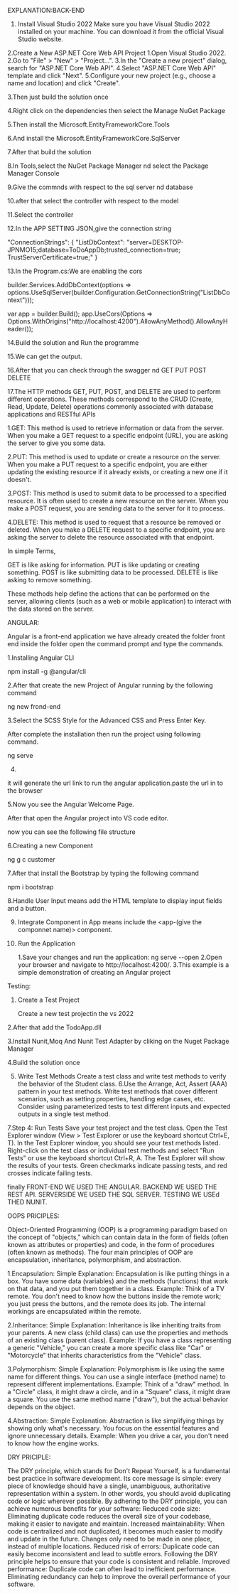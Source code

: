 EXPLANATION:BACK-END
1. Install Visual Studio 2022
Make sure you have Visual Studio 2022 installed on your machine. You can download it from the official Visual Studio website.

2.Create a New ASP.NET Core Web API Project
     1.Open Visual Studio 2022.
     2.Go to "File" > "New" > "Project...".
     3.In the "Create a new project" dialog, search for "ASP.NET Core Web API".
     4.Select "ASP.NET Core Web API" template and click "Next".
     5.Configure your new project (e.g., choose a name and location) and click "Create".

3.Then just build the solution once

4.Right click on the dependencies then select the Manage NuGet Package

5.Then install the Microsoft.EntityFrameworkCore.Tools

6.And install the  Microsoft.EntityFrameworkCore.SqlServer

7.After that build the solution

8.In Tools,select the NuGet Package Manager nd select the Package Manager Console

9.Give the commnds with respect to the sql server nd database

10.after that select the controller with respect to the model

11.Select the controller 

12.In the APP SETTING JSON,give the connection string


"ConnectionStrings": {
    "ListDbContext": "server=DESKTOP-JPNMO15;database=ToDoAppDb;trusted_connection=true; TrustServerCertificate=true;"
  }


13.In the Program.cs:We are enabling the cors


builder.Services.AddDbContext<ListDbContext>(options =>
   options.UseSqlServer(builder.Configuration.GetConnectionString("ListDbContext")));

var app = builder.Build();
app.UseCors(Options => Options.WithOrigins("http://localhost:4200").AllowAnyMethod().AllowAnyHeader());


14.Build the solution and Run the programme

15.We can get the output.

16.After that you can check through the swagger nd GET PUT POST DELETE 

17.The HTTP methods GET, PUT, POST, and DELETE are used to perform different operations. These methods correspond to the CRUD (Create, Read, Update, Delete) operations commonly associated with database applications and RESTful APIs


1.GET: This method is used to retrieve information or data from the server. When you make a GET request to a specific endpoint (URL), you are asking the server to give you some data.

2.PUT: This method is used to update or create a resource on the server. When you make a PUT request to a specific endpoint, you are either updating the existing resource if it already exists, or creating a new one if it doesn't.

3.POST: This method is used to submit data to be processed to a specified resource. It is often used to create a new resource on the server. When you make a POST request, you are sending data to the server for it to process.

4.DELETE: This method is used to request that a resource be removed or deleted. When you make a DELETE request to a specific endpoint, you are asking the server to delete the resource associated with that endpoint.

In simple Terms,
   
GET is like asking for information.
PUT is like updating or creating something.
POST is like submitting data to be processed.
DELETE is like asking to remove something.

These methods help define the actions that can be performed on the server, allowing clients (such as a web or mobile application) to interact with the data stored on the server.

ANGULAR:

 Angular is a front-end application we have already created the folder front end inside the folder open the command prompt and type the commands.

1.Installing Angular CLI

npm install -g @angular/cli

2.After that create the new Project of Angular running by the following command

ng new frond-end

3.Select the SCSS Style for the Advanced CSS and Press Enter Key.

After complete the installation then run the project using following command.

ng serve

4.
it will generate the url link to run the angular application.paste the url in to the browser

5.Now you see the Angular Welcome Page.

After that open the Angular project into VS code editor.

now you can see the following file structure

6.Creating a new Component 

ng g c customer

7.After that install the Bootstrap by typing the following command

npm i bootstrap

8.Handle User Input means add the HTML template to display input fields and a button.

9. Integrate Component in App means include the <app-(give the componnet name)> component.

10. Run the Application

     1.Save your changes and run the application: ng serve --open
     2.Open your browser and navigate to http://localhost:4200/.
     3.This example is a simple demonstration of creating an Angular project

Testing:

1. Create a Test Project
    
    Create a new test projectin the vs 2022

2.After that add the TodoApp.dll 

3.Install Nunit,Moq And Nunit Test Adapter by cliking on the Nuget Package Manager

4.Build the solution once

5. Write Test Methods
Create a test class and write test methods to verify the behavior of the Student class.
6.Use the Arrange, Act, Assert (AAA) pattern in your test methods.
Write test methods that cover different scenarios, such as setting properties, handling edge cases, etc.
Consider using parameterized tests to test different inputs and expected outputs in a single test method.

7.Step 4: Run Tests
Save your test project and the test class.
Open the Test Explorer window (View > Test Explorer or use the keyboard shortcut Ctrl+E, T).
In the Test Explorer window, you should see your test methods listed.
Right-click on the test class or individual test methods and select "Run Tests" or use the keyboard shortcut Ctrl+R, A.
The Test Explorer will show the results of your tests. Green checkmarks indicate passing tests, and red crosses indicate failing tests.

finally
      FRONT-END WE USED THE ANGULAR.
      BACKEND WE USED THE REST API.
      SERVERSIDE WE USED THE SQL SERVER.
      TESTING WE USEd THED NUNIT.

OOPS PRICIPLES:

Object-Oriented Programming (OOP) is a programming paradigm based on the concept of "objects," which can contain data in the form of fields (often known as attributes or properties) and code, in the form of procedures (often known as methods). The four main principles of OOP are encapsulation, inheritance, polymorphism, and abstraction.

1.Encapsulation:
Simple Explanation: Encapsulation is like putting things in a box. You have some data (variables) and the methods (functions) that work on that data, and you put them together in a class.
Example: Think of a TV remote. You don't need to know how the buttons inside the remote work; you just press the buttons, and the remote does its job. The internal workings are encapsulated within the remote.

2.Inheritance:
Simple Explanation: Inheritance is like inheriting traits from your parents. A new class (child class) can use the properties and methods of an existing class (parent class).
Example: If you have a class representing a generic "Vehicle," you can create a more specific class like "Car" or "Motorcycle" that inherits characteristics from the "Vehicle" class.

3.Polymorphism:
Simple Explanation: Polymorphism is like using the same name for different things. You can use a single interface (method name) to represent different implementations.
Example: Think of a "draw" method. In a "Circle" class, it might draw a circle, and in a "Square" class, it might draw a square. You use the same method name ("draw"), but the actual behavior depends on the object.

4.Abstraction:
Simple Explanation: Abstraction is like simplifying things by showing only what's necessary. You focus on the essential features and ignore unnecessary details.
Example: When you drive a car, you don't need to know how the engine works. 

DRY PRICIPLE:

The DRY principle, which stands for Don't Repeat Yourself, is a fundamental best practice in software development. Its core message is simple: every piece of knowledge should have a single, unambiguous, authoritative representation within a system. In other words, you should avoid duplicating code or logic wherever possible.
By adhering to the DRY principle, you can achieve numerous benefits for your software:
Reduced code size: Eliminating duplicate code reduces the overall size of your codebase, making it easier to navigate and maintain.
Increased maintainability: When code is centralized and not duplicated, it becomes much easier to modify and update in the future. Changes only need to be made in one place, instead of multiple locations.
Reduced risk of errors: Duplicate code can easily become inconsistent and lead to subtle errors. Following the DRY principle helps to ensure that your code is consistent and reliable.
Improved performance: Duplicate code can often lead to inefficient performance. Eliminating redundancy can help to improve the overall performance of your software.



